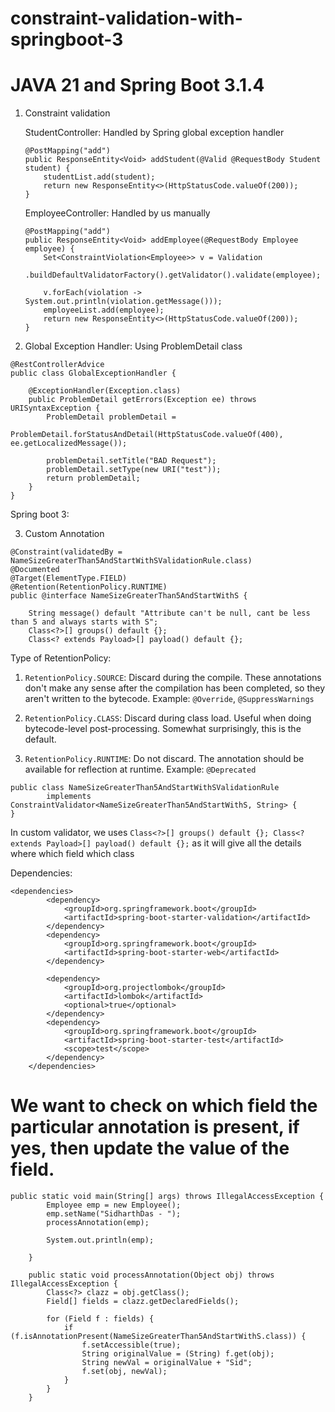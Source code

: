 # constraint-validation-with-springboot-3

# JAVA 21 and Spring Boot 3.1.4
1. Constraint validation

    StudentController: Handled by Spring global exception handler
    ```
    @PostMapping("add")
    public ResponseEntity<Void> addStudent(@Valid @RequestBody Student student) {
        studentList.add(student);
        return new ResponseEntity<>(HttpStatusCode.valueOf(200));
    }
    ```
    EmployeeController: Handled by us manually
    ```
    @PostMapping("add")
    public ResponseEntity<Void> addEmployee(@RequestBody Employee employee) {
        Set<ConstraintViolation<Employee>> v = Validation
                .buildDefaultValidatorFactory().getValidator().validate(employee);

        v.forEach(violation -> System.out.println(violation.getMessage()));
        employeeList.add(employee);
        return new ResponseEntity<>(HttpStatusCode.valueOf(200));
    }
    ```

2. Global Exception Handler: Using ProblemDetail class
```
@RestControllerAdvice
public class GlobalExceptionHandler {

    @ExceptionHandler(Exception.class)
    public ProblemDetail getErrors(Exception ee) throws URISyntaxException {
        ProblemDetail problemDetail =
                ProblemDetail.forStatusAndDetail(HttpStatusCode.valueOf(400), ee.getLocalizedMessage());

        problemDetail.setTitle("BAD Request");
        problemDetail.setType(new URI("test"));
        return problemDetail;
    }
}
```

Spring boot 3:

3. Custom Annotation
```
@Constraint(validatedBy = NameSizeGreaterThan5AndStartWithSValidationRule.class)
@Documented
@Target(ElementType.FIELD)
@Retention(RetentionPolicy.RUNTIME)
public @interface NameSizeGreaterThan5AndStartWithS {

    String message() default "Attribute can't be null, cant be less than 5 and always starts with S";
    Class<?>[] groups() default {};
    Class<? extends Payload>[] payload() default {};

```
Type of RetentionPolicy:
1. ```RetentionPolicy.SOURCE```: Discard during the compile. These annotations don't make any sense after the compilation has been completed, so they aren't written to the bytecode. Example: ```@Override```, ```@SuppressWarnings```

2. ```RetentionPolicy.CLASS```: Discard during class load. Useful when doing bytecode-level post-processing. Somewhat surprisingly, this is the default.

3. ```RetentionPolicy.RUNTIME```: Do not discard. The annotation should be available for reflection at runtime. Example: ```@Deprecated```

```
public class NameSizeGreaterThan5AndStartWithSValidationRule
        implements ConstraintValidator<NameSizeGreaterThan5AndStartWithS, String> {
}
```
In custom validator, we uses ```Class<?>[] groups() default {};
    Class<? extends Payload>[] payload() default {};``` as it will give all the details where which field which class

Dependencies:


```
<dependencies>
		<dependency>
			<groupId>org.springframework.boot</groupId>
			<artifactId>spring-boot-starter-validation</artifactId>
		</dependency>
		<dependency>
			<groupId>org.springframework.boot</groupId>
			<artifactId>spring-boot-starter-web</artifactId>
		</dependency>

		<dependency>
			<groupId>org.projectlombok</groupId>
			<artifactId>lombok</artifactId>
			<optional>true</optional>
		</dependency>
		<dependency>
			<groupId>org.springframework.boot</groupId>
			<artifactId>spring-boot-starter-test</artifactId>
			<scope>test</scope>
		</dependency>
	</dependencies>

```

# We want to check on which field the particular annotation is present, if yes, then update the value of the field.

```
public static void main(String[] args) throws IllegalAccessException {
        Employee emp = new Employee();
        emp.setName("SidharthDas - ");
        processAnnotation(emp);

        System.out.println(emp);

    }

    public static void processAnnotation(Object obj) throws IllegalAccessException {
        Class<?> clazz = obj.getClass();
        Field[] fields = clazz.getDeclaredFields();

        for (Field f : fields) {
            if (f.isAnnotationPresent(NameSizeGreaterThan5AndStartWithS.class)) {
                f.setAccessible(true);
                String originalValue = (String) f.get(obj);
                String newVal = originalValue + "Sid";
                f.set(obj, newVal);
            }
        }
    }
```
